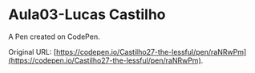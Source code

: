 # Aula03-Lucas Castilho

A Pen created on CodePen.

Original URL: [https://codepen.io/Castilho27-the-lessful/pen/raNRwPm](https://codepen.io/Castilho27-the-lessful/pen/raNRwPm).

